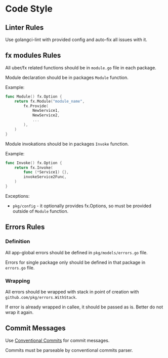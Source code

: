 # Code Style

## Linter Rules

Use golangci-lint with provided config and auto-fix all issues with it.

## fx modules Rules

All uber/fx related functions should be in `module.go` file in each package.

Module declaration should be in packages `Module` function.

Example:

```go
func Module() fx.Option {
	return fx.Module("module_name",
		fx.Provide(
			NewService1,
			NewService2,
			...
		),
	)
}
```

Module invokations should be in packages `Invoke` function.

Example:

```go
func Invoke() fx.Option {
	return fx.Invoke(
		func (*Service1) {},
		invokeService2Func,
	)
}
```

Exceptions:
- `pkg/config` - it optionally provides fx.Options, so must be provided outside of `Module` function.

## Errors Rules

### Definition

All app-global errors should be defined in `pkg/models/errors.go` file.

Errors for single package only should be defined in that package in `errors.go` file.

### Wrapping

All errors should be wrapped with stack in point of creation with `github.com/pkg/errors.WithStack`.

If error is already wrapped in callee, it should be passed as is. Better do not wrap it again.

## Commit Messages

Use [Conventional Commits](https://www.conventionalcommits.org/en/v1.0.0/) for commit messages.

Commits must be parseable by conventional commits parser.
